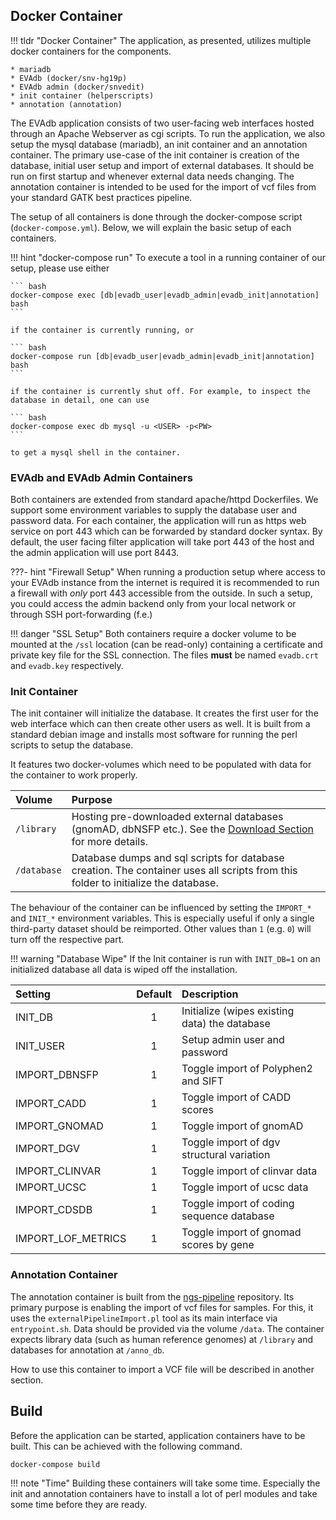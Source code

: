 ## Docker Container

!!! tldr "Docker Container"
    The application, as presented, utilizes multiple docker containers for the
    components.

    * mariadb
    * EVAdb (docker/snv-hg19p)
    * EVAdb admin (docker/snvedit)
    * init container (helperscripts)
    * annotation (annotation)

The EVAdb application consists of two user-facing web interfaces hosted through
an Apache Webserver as cgi scripts. To run the application, we also setup the
mysql database (mariadb), an init container and an annotation container. The
primary use-case of the init container is creation of the database, initial
user setup and import of external databases. It should be run on first startup
and whenever external data needs changing. The annotation container is intended
to be used for the import of vcf files from your standard GATK best practices
pipeline.

The setup of all containers is done through the docker-compose script 
(`docker-compose.yml`). Below, we will explain the basic setup of each 
containers.

!!! hint "docker-compose run"
    To execute a tool in a running container of our setup, please use either

    ``` bash
    docker-compose exec [db|evadb_user|evadb_admin|evadb_init|annotation] bash
    ```

    if the container is currently running, or

    ``` bash
    docker-compose run [db|evadb_user|evadb_admin|evadb_init|annotation] bash
    ```

    if the container is currently shut off. For example, to inspect the
    database in detail, one can use

    ``` bash
    docker-compose exec db mysql -u <USER> -p<PW>
    ```

    to get a mysql shell in the container.

### EVAdb and EVAdb Admin Containers

Both containers are extended from standard apache/httpd Dockerfiles. We support
some environment variables to supply the database user and password data. For
each container, the application will run as https web service on port 443 which
can be forwarded by standard docker syntax. By default, the user facing filter
application will take port 443 of the host and the admin application will use
port 8443.

???- hint "Firewall Setup"
    When running a production setup where access to your EVAdb instance from
    the internet is required it is recommended to run a firewall with _only_
    port 443 accessible from the outside. In such a setup, you could access
    the admin backend only from your local network or through SSH
    port-forwarding (f.e.)

!!! danger "SSL Setup"
    Both containers require a docker volume to be mounted at the `/ssl`
    location (can be read-only) containing a certificate and private key file
    for the SSL connection. The files **must** be named `evadb.crt` and
    `evadb.key` respectively.

### Init Container

The init container will initialize the database. It creates the first user for
the web interface which can then create other users as well. It is built from
a standard debian image and installs most software for running the perl scripts
to setup the database.

It features two docker-volumes which need to be populated with data for the
container to work properly.

| Volume | Purpose |
| :--- | :--- |
| `/library` | Hosting pre-downloaded external databases (gnomAD, dbNSFP etc.). See the [Download Section](https://brand-fabian.github.io/evadb-docs/installation/docker/download/) for more details.  |
| `/database` | Database dumps and sql scripts for database creation. The container uses all scripts from this folder to initialize the database. |

The behaviour of the container can be influenced by setting the `IMPORT_*` and
`INIT_*` environment variables. This is especially useful if only a single 
third-party dataset should be reimported. Other values than `1` (e.g. `0`) will
turn off the respective part.

!!! warning "Database Wipe"
    If the Init container is run with `INIT_DB=1` on an initialized database
    all data is wiped off the installation.

| Setting | Default | Description |
| :--- | :---: | :--- |
| INIT_DB | 1 | Initialize (wipes existing data) the database |
| INIT_USER | 1 | Setup admin user and password |
| IMPORT_DBNSFP | 1 | Toggle import of Polyphen2 and SIFT |
| IMPORT_CADD | 1 | Toggle import of CADD scores |
| IMPORT_GNOMAD | 1 | Toggle import of gnomAD |
| IMPORT_DGV | 1 | Toggle import of dgv structural variation |
| IMPORT_CLINVAR | 1 | Toggle import of clinvar data |
| IMPORT_UCSC | 1 | Toggle import of ucsc data |
| IMPORT_CDSDB | 1 | Toggle import of coding sequence database |
| IMPORT_LOF_METRICS | 1 | Toggle import of gnomad scores by gene |

### Annotation Container

The annotation container is built from the [ngs-pipeline](https://github.com/mri-ihg/ngs_pipeline.git)
repository. Its primary purpose is enabling the import of vcf files for samples.
For this, it uses the `externalPipelineImport.pl` tool as its main interface via
`entrypoint.sh`. Data should be provided via the volume `/data`. The container
expects library data (such as human reference genomes) at `/library` and
databases for annotation at `/anno_db`.

How to use this container to import a VCF file will be described in another section.

## Build

Before the application can be started, application containers have to be built.
This can be achieved with the following command.

``` bash
docker-compose build
```

!!! note "Time"
    Building these containers will take some time. Especially the init and
    annotation containers have to install a lot of perl modules and take some
    time before they are ready.